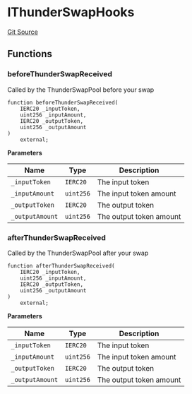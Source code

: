 # IThunderSwapHooks
[Git Source](https://github.com/Sahil-Gujrati/thunder-swap/blob/65d96eb516be89fd9526025068582cb68137dd6f/src/ThunderSwapReceiver/interfaces/IThunderSwapHooks.sol)


## Functions
### beforeThunderSwapReceived

Called by the ThunderSwapPool before your swap


```solidity
function beforeThunderSwapReceived(
    IERC20 _inputToken,
    uint256 _inputAmount,
    IERC20 _outputToken,
    uint256 _outputAmount
)
    external;
```
**Parameters**

|Name|Type|Description|
|----|----|-----------|
|`_inputToken`|`IERC20`|The input token|
|`_inputAmount`|`uint256`|The input token amount|
|`_outputToken`|`IERC20`|The output token|
|`_outputAmount`|`uint256`|The output token amount|


### afterThunderSwapReceived

Called by the ThunderSwapPool after your swap


```solidity
function afterThunderSwapReceived(
    IERC20 _inputToken,
    uint256 _inputAmount,
    IERC20 _outputToken,
    uint256 _outputAmount
)
    external;
```
**Parameters**

|Name|Type|Description|
|----|----|-----------|
|`_inputToken`|`IERC20`|The input token|
|`_inputAmount`|`uint256`|The input token amount|
|`_outputToken`|`IERC20`|The output token|
|`_outputAmount`|`uint256`|The output token amount|


